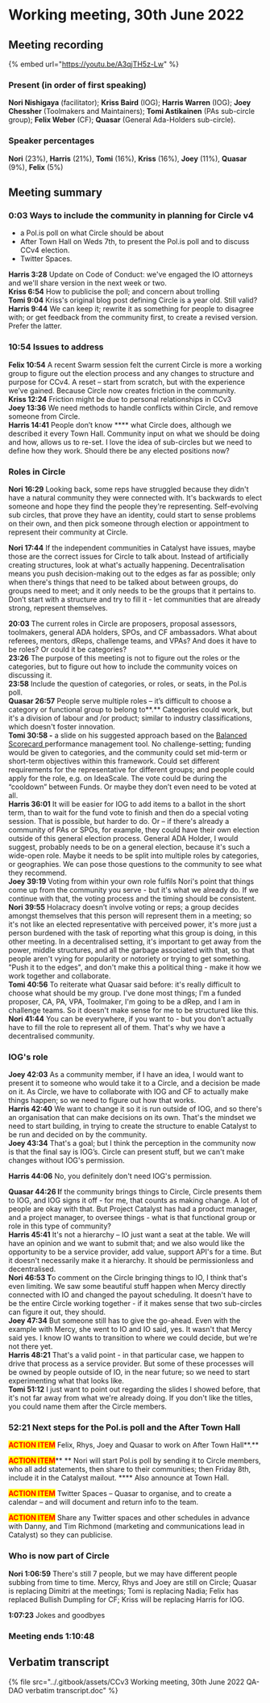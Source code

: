 # Working meeting, 30th June 2022

## Meeting recording

{% embed url="https://youtu.be/A3qjTH5z-Lw" %}

### **Present (in order of first speaking)**

**Nori Nishigaya** (facilitator); **Kriss Baird** (IOG); **Harris Warren** (IOG); **Joey Chessher** (Toolmakers and Maintainers); **Tomi Astikainen** (PAs sub-circle group); **Felix Weber** (CF); **Quasar** (General Ada-Holders sub-circle).

### **Speaker percentages**

**Nori** (23%), **Harris** (21%), **Tomi** (16%), **Kriss** (16%), **Joey** (11%), **Quasar** (9%), **Felix** (5%)

## Meeting summary

### **0:03 Ways to include the community in planning for Circle v4**

* a Pol.is poll on what Circle should be about
* After Town Hall on Weds 7th, to present the Pol.is poll and to discuss CCv4 election.
* Twitter Spaces.

**Harris  3:28**  Update on Code of Conduct: we've engaged the IO attorneys and we'll share  version in the next week or two.\
**Kriss 6:54**  How to publicise the poll; and concern about trolling\
**Tomi  9:04**  Kriss's original blog post defining Circle is a year old. Still valid?\
**Harris  9:44**  We can keep it; rewrite it as something for people to disagree with; or get feedback from the community first, to create a revised version. Prefer the latter.

### **10:54 Issues to address**

**Felix  10:54**  A recent Swarm session felt the current Circle is more a working group to figure out the election process and any changes to structure and purpose for CCv4. A reset – start from scratch, but with the experience we’ve gained. Because Circle now creates friction in the community.\
**Kriss 12:24**  Friction might be due to personal relationships in CCv3\
**Joey  13:36**  We need methods to handle conflicts within Circle, and remove someone from Circle.\
**Harris  14:41**  People don’t know **** what Circle does, although we described it every Town Hall. Community input on what we should be doing and how, allows us to re-set. I love the idea of sub-circles but we need to define how they work. Should there be any elected positions now?&#x20;

### **Roles in Circle**

**Nori  16:29**  Looking back, some reps have struggled because they didn't have a natural community they were connected with. It's backwards to elect someone and hope they find the people they're representing. Self-evolving sub circles, that prove they have an identity, could start to sense problems on their own, and then pick someone through election or appointment to represent their community at Circle.

**Nori  17:44** If the independent communities in Catalyst have issues, maybe those are the correct issues for Circle to talk about. Instead of artificially creating structures, look at what's actually happening. Decentralisation means you push decision-making out to the edges as far as possible; only when there's things that need to be talked about between groups, do groups need to meet; and it only needs to be the groups that it pertains to. Don’t start with a structure and try to fill it - let communities that are already strong, represent themselves.

**20:03**  The current roles in Circle are proposers, proposal assessors,  toolmakers, general ADA holders, SPOs, and CF ambassadors. What about referees, mentors, dReps, challenge teams, and VPAs? And does it have to be roles? Or could it be categories?\
**23:26**  The purpose of this meeting is not to figure out the roles or the categories, but to figure out how to include the community voices on discussing it.\
**23:58**  Include the question of categories, or roles, or seats, in the Pol.is poll.\
**Quasar  26:57**  People serve multiple roles – it’s difficult to choose a category or functional group to belong to**.** Categories could work, but it's a division of labour and /or product; similar to industry classifications, which doesn't foster innovation.\
**Tomi  30:58  -** a slide on his suggested approach based on the [Balanced Scorecard ](https://en.wikipedia.org/wiki/Balanced\_scorecard)performance management tool. No challenge-setting; funding would be given to categories, and the community could set mid-term or short-term objectives within this framework. Could set different requirements for the representative for different groups; and people could apply for the role, e.g. on IdeaScale. The vote could be during the “cooldown” between Funds. Or maybe they don’t even need to be voted at all.\
**Harris  36:01**  It will be easier for IOG to add items to a ballot in the short term, than to wait for the fund vote to finish and then do a special voting session. That is possible, but harder to do. Or – if  there's already a community of PAs or SPOs, for example, they could have their own election outside of this general election process. General ADA Holder, I would suggest, probably needs to be on a general election, because it's such a wide-open role. Maybe it needs to be split into multiple roles by categories, or geographies. We can pose those questions to the community to see what they recommend.\
**Joey  39:19**  Voting from within your own role fulfils Nori's point that things come up from the community you serve - but it's what we already do. If we continue with that, the voting process and the timing should be consistent.\
**Nori  39:55**  Holacracy doesn’t involve voting or reps; a group decides amongst themselves that this person will represent them in a meeting; so it's not like an elected representative with perceived power, it's more just a person burdened with the task of reporting what this group is doing, in this other meeting. In a decentralised setting, it's important to get away from the power, middle structures, and all the garbage associated with that, so that people aren't vying for popularity or notoriety or trying to get something. "Push it to the edges", and don't make this a political thing - make it how we work together and collaborate.\
**Tomi  40:56**  To reiterate what Quasar said before: it's really difficult to choose what should be my group. I've done most things; I'm a funded proposer, CA, PA, VPA, Toolmaker, I'm going to be a dRep, and I am in challenge teams. So it doesn't make sense for me to be structured like this.\
**Nori  41:44**  You can be everywhere, if you want to - but you don't actually have to fill the role to represent all of them. That's why we have a decentralised community.

### **IOG's role**

**Joey  42:03**  As a community member, if I have an idea, I would want to present it to someone who would take it to a Circle, and a decision be made on it. As Circle, we have to collaborate with IOG and CF to actually make things happen; so we need to figure out how that works.\
**Harris  42:40**  We want to change it so it is run outside of IOG, and so there's an organisation that can make decisions on its own. That's the mindset we need to start building, in trying to create the structure to enable Catalyst to be run and decided on by the community.\
**Joey  43:34** That's a goal; but I think the perception in the community now is that the final say is IOG’s. Circle can present stuff, but we can't make changes without IOG's permission.

**Harris  44:06**  No, you definitely don't need IOG's permission.

**Quasar  44:26  I**f the community brings things to Circle, Circle presents them to IOG, and IOG signs it off - for me, that counts as making change. A lot of people are okay with that. But Project Catalyst has had a product manager, and a project manager, to oversee things - what is that functional group or role in this type of community?\
**Harris  45:41**  It's not a hierarchy – IO just want a seat at the table. We will have an opinion and we want to submit that; and we also would like the opportunity to be a service provider,  add value, support API's for a time. But it doesn't necessarily make it a hierarchy. It should be permissionless and decentralised.\
**Nori  46:53  T**o comment on the Circle bringing things to IO, I think that's even limiting. We saw some beautiful stuff happen when Mercy directly connected with IO and changed the payout scheduling. It doesn't have to be the entire Circle working together -  if it makes sense that two sub-circles can figure it out, they should.\
**Joey  47:34**  But someone still has to give the go-ahead. Even with the example with Mercy, she went to IO and IO said, yes. It wasn't that Mercy said yes. I know IO wants to transition to where we could decide, but we're not there yet.\
**Harris  48:21**  That's a valid point - in that particular case, we happen to drive that process as a service provider. But some of these processes will be owned by people outside of IO, in the near future; so we need to start experimenting what that looks like.\
**Tomi  51:12**  I just want to point out regarding the slides I showed before, that it's not far away from what we're already doing. If you don't like the titles, you could name them after the Circle members.

### 52:21  Next steps for the Pol.is poll and the After Town Hall

<mark style="color:red;">**ACTION ITEM**</mark> Felix, Rhys, Joey and Quasar to work on After Town Hall**.**&#x20;

<mark style="color:red;">**ACTION ITEM**</mark>** ** Nori will start Pol.is poll by sending it to Circle members, who all add statements, then share to their communities; then Friday 8th, include it in the Catalyst mailout. **** Also announce at Town Hall.

<mark style="color:red;">**ACTION ITEM**</mark> Twitter Spaces – Quasar to organise, and to create a calendar – and will document and return info to the team.

<mark style="color:red;">**ACTION ITEM**</mark> Share any Twitter spaces and other schedules in advance with Danny, and Tim Richmond (marketing and communications lead in Catalyst) so they can publicise.

### **W**ho is now part of Circle

**Nori 1:06:59** There's still 7 people, but we may have different people subbing from time to time. Mercy, Rhys and Joey are still on Circle; Quasar is replacing Dimitri at the meetings; Tomi is replacing Nadia; Felix has replaced Bullish Dumpling for CF; Kriss will be replacing Harris for IOG.

**1:07:23**  Jokes and goodbyes

### **Meeting ends  1:10:48**

## Verbatim transcript

{% file src="../.gitbook/assets/CCv3 Working meeting, 30th June 2022 QA-DAO verbatim transcript.doc" %}
